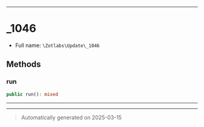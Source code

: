 ***

# _1046





* Full name: `\Zotlabs\Update\_1046`




## Methods


### run



```php
public run(): mixed
```












***


***
> Automatically generated on 2025-03-15
